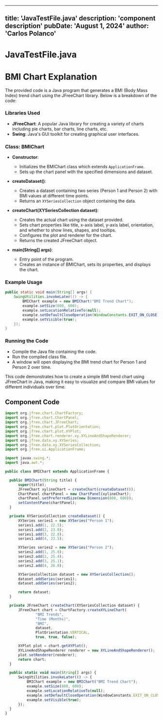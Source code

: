 ---
  title: 'JavaTestFile.java'
  description: 'component description'
  pubDate: 'August 1, 2024'
  author: 'Carlos Polanco'
  ---
  
  
  
  # JavaTestFile.java
  # BMI Chart Explanation

The provided code is a Java program that generates a BMI (Body Mass Index) trend chart using the JFreeChart library. Below is a breakdown of the code:

### Libraries Used
- **JFreeChart**: A popular Java library for creating a variety of charts including pie charts, bar charts, line charts, etc.
- **Swing**: Java's GUI toolkit for creating graphical user interfaces.

### Class: BMIChart
- **Constructor**: 
  - Initializes the BMIChart class which extends `ApplicationFrame`.
  - Sets up the chart panel with the specified dimensions and dataset.

- **createDataset()**:
  - Creates a dataset containing two series (Person 1 and Person 2) with BMI values at different time points.
  - Returns an `XYSeriesCollection` object containing the data.

- **createChart(XYSeriesCollection dataset)**:
  - Creates the actual chart using the dataset provided.
  - Sets chart properties like title, x-axis label, y-axis label, orientation, and whether to show lines, shapes, and tooltips.
  - Configures the plot and renderer for the chart.
  - Returns the created JFreeChart object.

- **main(String[] args)**:
  - Entry point of the program.
  - Creates an instance of BMIChart, sets its properties, and displays the chart.

### Example Usage
```java
public static void main(String[] args) {
    SwingUtilities.invokeLater(() -> {
        BMIChart example = new BMIChart("BMI Trend Chart");
        example.setSize(800, 600);
        example.setLocationRelativeTo(null);
        example.setDefaultCloseOperation(WindowConstants.EXIT_ON_CLOSE);
        example.setVisible(true);
    });
}
```

### Running the Code
- Compile the Java file containing the code.
- Run the compiled class file.
- A window will open displaying the BMI trend chart for Person 1 and Person 2 over time.

This code demonstrates how to create a simple BMI trend chart using JFreeChart in Java, making it easy to visualize and compare BMI values for different individuals over time.
  
  ## Component Code
  ```jsx
  import org.jfree.chart.ChartFactory;
import org.jfree.chart.ChartPanel;
import org.jfree.chart.JFreeChart;
import org.jfree.chart.plot.PlotOrientation;
import org.jfree.chart.plot.XYPlot;
import org.jfree.chart.renderer.xy.XYLineAndShapeRenderer;
import org.jfree.data.xy.XYSeries;
import org.jfree.data.xy.XYSeriesCollection;
import org.jfree.ui.ApplicationFrame;

import javax.swing.*;
import java.awt.*;

public class BMIChart extends ApplicationFrame {

    public BMIChart(String title) {
        super(title);
        JFreeChart xylineChart = createChart(createDataset());
        ChartPanel chartPanel = new ChartPanel(xylineChart);
        chartPanel.setPreferredSize(new Dimension(800, 600));
        setContentPane(chartPanel);
    }

    private XYSeriesCollection createDataset() {
        XYSeries series1 = new XYSeries("Person 1");
        series1.add(1, 22.5);
        series1.add(2, 23.0);
        series1.add(3, 22.8);
        series1.add(4, 23.5);

        XYSeries series2 = new XYSeries("Person 2");
        series2.add(1, 25.0);
        series2.add(2, 25.4);
        series2.add(3, 25.1);
        series2.add(4, 26.0);

        XYSeriesCollection dataset = new XYSeriesCollection();
        dataset.addSeries(series1);
        dataset.addSeries(series2);

        return dataset;
    }

    private JFreeChart createChart(XYSeriesCollection dataset) {
        JFreeChart chart = ChartFactory.createXYLineChart(
                "BMI Trends",
                "Time (Months)",
                "BMI",
                dataset,
                PlotOrientation.VERTICAL,
                true, true, false);

        XYPlot plot = chart.getXYPlot();
        XYLineAndShapeRenderer renderer = new XYLineAndShapeRenderer();
        plot.setRenderer(renderer);
        return chart;
    }

    public static void main(String[] args) {
        SwingUtilities.invokeLater(() -> {
            BMIChart example = new BMIChart("BMI Trend Chart");
            example.setSize(800, 600);
            example.setLocationRelativeTo(null);
            example.setDefaultCloseOperation(WindowConstants.EXIT_ON_CLOSE);
            example.setVisible(true);
        });
    }
}
  ```
  